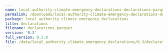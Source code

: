 ```yaml
---
name: local-authority-climate-emergency-declarations-declarations-parquet
permalink: /downloads/local-authority-climate-emergency-declarations-declarations-parquet/0_3
package: local_authority_climate_emergency_declarations
title: declarations
filename: declarations.parquet
version: '0.3'
full_version: 0.3.8
file: /data/local_authority_climate_emergency_declarations/0.3/declarations.parquet
---
```


